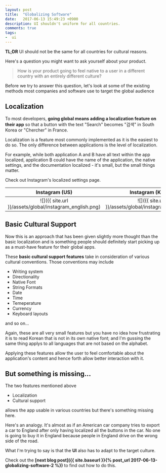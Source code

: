 ```yaml
---
layout: post
title:  "Globalizing Software"
date:   2017-06-13 15:49:23 +0900
description: UI shouldn't uniform for all countries.
comments: true
tags:
-  ui
---
```


**TL;DR** UI should not be the same for all countries for cultural reasons.

Here's a question you might want to ask yourself about your product.
> How is your product going to feel native to a user in a different country with an entirely different culture?

Before we try to answer this question, let's look at some of the existing methods most companies and software use to target the global audience

## Localization
To most developers, **going global means adding a localization feature on their app** so that a button with the text "Search" becomes "검색" in South Korea or "Chercher" in France.

Localization is a feature most commonly implemented as it is the easiest to do so. The only difference between applications is the level of localization.

For example, while both application A and B have all text within the app localized, application B could have the name of the application, the native settings, and the documentation localized - it's small, but the small things matter.

Check out Instagram's localized settings page.

Instagram (US)            |  Instagram (Korea)
:-------------------------:|:-------------------------:
![]({{ site.url }}/assets/global/instagram_english.png)  |  ![]({{ site.url }}/assets/global/instagram_korean.png)

## Basic Cultural Support
Now this is an approach that has been given slightly more thought than the basic localization and is something people should definitely start picking up as a must-have feature for their global apps.

These **basic cultural support features** take in consideration of various cultural conventions. Those conventions may include

* Writing system
* Directionality
* Native Font
* String Formats	
* Date
* Time
* Temeperature
* Currency
* Keyboard layouts

and so on...

Again, these are all very small features but you have no idea how frustrating it is to read Korean that is not in its own native font; 
and I'm gussing the same thing applys to all languages that are not based on the alphabet.

Applying these features allow the user to feel comfortable about the application's content and hence forth allow better interaction with it.

## But something is missing...
The two features mentioned above 
- Localization
- Cultural support

allows the app usable in various countries but there's something missing here.

Here's an analogy. 
It's almost as if an American car company tries to export a car to England after only having localized all the buttons in the car. No one is going to buy it in England because people in England drive on the wrong side of the road.

What I'm trying to say is that the **UI** also has to adapt to the target culture.

Check out the **[next blog post]({{ site.baseurl }}{% post_url 2017-06-13-globalizing-software-2 %})** to find out how to do this.

